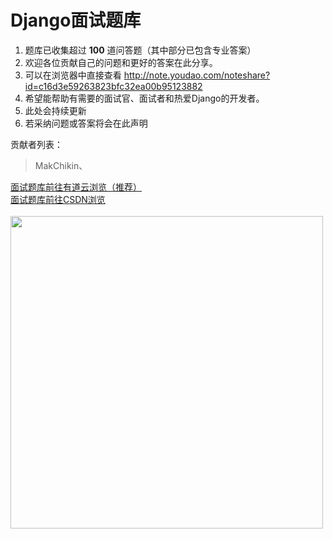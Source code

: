 # Django面试题库
1. 题库已收集超过 **100** 道问答题（其中部分已包含专业答案）
2. 欢迎各位贡献自己的问题和更好的答案在此分享。
3. 可以在浏览器中直接查看 http://note.youdao.com/noteshare?id=c16d3e59263823bfc32ea00b95123882
4. 希望能帮助有需要的面试官、面试者和热爱Django的开发者。
5. 此处会持续更新
6. 若采纳问题或答案将会在此声明

贡献者列表：
> MakChikin、


[面试题库前往有道云浏览（推荐）](http://note.youdao.com/noteshare?id=c16d3e59263823bfc32ea00b95123882)  
[面试题库前往CSDN浏览](https://blog.csdn.net/weixin_41622043/article/details/103426652)  
<br>
<img src="https://timgsa.baidu.com/timg?image&quality=80&size=b9999_10000&sec=1575656862474&di=5f104155aed0494560f522587092b15c&imgtype=jpg&src=http%3A%2F%2Fn.sinaimg.cn%2Ftranslate%2Fw1280h720%2F20171204%2Fqa_i-fypikwt6342432.jpg" width="500" align=center>
